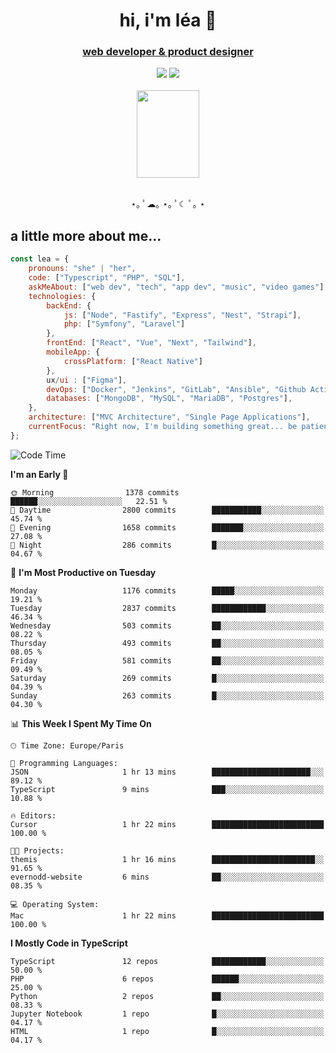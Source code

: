 <h1 align="center">hi, i'm léa 🌙</h1>
<h3 align="center"><ins>web developer & product designer</ins></h3>  
<div align="center">
  <a href="https://www.linkedin.com/in/lea-reiter22/"><img src="https://img.shields.io/badge/LinkedIn-0077B5?style=for-the-badge&logo=linkedin&logoColor=white"/></a>
  <a href="mailto:lea.reiter@outlook.fr"><img src="https://img.shields.io/badge/Contact-2A2A2A?style=for-the-badge&logo=minutemailer&logoColor=white"/></a>
</div>
<br>
  <div align="center">  <img src="https://github.com/xmnchild/xmnchild/blob/main/1702415560_StardewValleyHappyGreyCat.png" height="140" width="100"/>
</div>
<br>
  <p align="center">
                 ⋆｡ ﾟ☁︎｡ ⋆｡ ﾟ☾ ﾟ｡ ⋆
  </p>
  <h2>a little more about me...</h2>
  
```js
const lea = {
    pronouns: "she" | "her",
    code: ["Typescript", "PHP", "SQL"],
    askMeAbout: ["web dev", "tech", "app dev", "music", "video games"],
    technologies: {
        backEnd: {
            js: ["Node", "Fastify", "Express", "Nest", "Strapi"],
            php: ["Symfony", "Laravel"]
        },
        frontEnd: ["React", "Vue", "Next", "Tailwind"],
        mobileApp: {
            crossPlatform: ["React Native"]
        },
        ux/ui : ["Figma"],
        devOps: ["Docker", "Jenkins", "GitLab", "Ansible", "Github Actions"],
        databases: ["MongoDB", "MySQL", "MariaDB", "Postgres"],
    },
    architecture: ["MVC Architecture", "Single Page Applications"],
    currentFocus: "Right now, I'm building something great... be patient.",
};
```
<!--START_SECTION:waka-->
![Code Time](http://img.shields.io/badge/Code%20Time-463%20hrs%2020%20mins-blue)

**I'm an Early 🐤** 

```text
🌞 Morning                1378 commits        ██████░░░░░░░░░░░░░░░░░░░   22.51 % 
🌆 Daytime                2800 commits        ███████████░░░░░░░░░░░░░░   45.74 % 
🌃 Evening                1658 commits        ███████░░░░░░░░░░░░░░░░░░   27.08 % 
🌙 Night                  286 commits         █░░░░░░░░░░░░░░░░░░░░░░░░   04.67 % 
```
📅 **I'm Most Productive on Tuesday** 

```text
Monday                   1176 commits        █████░░░░░░░░░░░░░░░░░░░░   19.21 % 
Tuesday                  2837 commits        ████████████░░░░░░░░░░░░░   46.34 % 
Wednesday                503 commits         ██░░░░░░░░░░░░░░░░░░░░░░░   08.22 % 
Thursday                 493 commits         ██░░░░░░░░░░░░░░░░░░░░░░░   08.05 % 
Friday                   581 commits         ██░░░░░░░░░░░░░░░░░░░░░░░   09.49 % 
Saturday                 269 commits         █░░░░░░░░░░░░░░░░░░░░░░░░   04.39 % 
Sunday                   263 commits         █░░░░░░░░░░░░░░░░░░░░░░░░   04.30 % 
```


📊 **This Week I Spent My Time On** 

```text
🕑︎ Time Zone: Europe/Paris

💬 Programming Languages: 
JSON                     1 hr 13 mins        ██████████████████████░░░   89.12 % 
TypeScript               9 mins              ███░░░░░░░░░░░░░░░░░░░░░░   10.88 % 

🔥 Editors: 
Cursor                   1 hr 22 mins        █████████████████████████   100.00 % 

🐱‍💻 Projects: 
themis                   1 hr 16 mins        ███████████████████████░░   91.65 % 
evernodd-website         6 mins              ██░░░░░░░░░░░░░░░░░░░░░░░   08.35 % 

💻 Operating System: 
Mac                      1 hr 22 mins        █████████████████████████   100.00 % 
```

**I Mostly Code in TypeScript** 

```text
TypeScript               12 repos            ████████████░░░░░░░░░░░░░   50.00 % 
PHP                      6 repos             ██████░░░░░░░░░░░░░░░░░░░   25.00 % 
Python                   2 repos             ██░░░░░░░░░░░░░░░░░░░░░░░   08.33 % 
Jupyter Notebook         1 repo              █░░░░░░░░░░░░░░░░░░░░░░░░   04.17 % 
HTML                     1 repo              █░░░░░░░░░░░░░░░░░░░░░░░░   04.17 % 
```




<!--END_SECTION:waka-->
